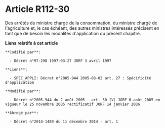 # Article R112-30

Des arrêtés du ministre chargé de la consommation, du ministre chargé de l'agriculture et, le cas échéant, des autres
ministres intéressés précisent en tant que de besoin les modalités d'application du présent chapitre.

**Liens relatifs à cet article**

	**Codifié par**:

	  - Décret n°97-298 1997-03-27 JORF 3 avril 1997

	**Liens**:

	  - SPEC_APPLI: Décret n°2005-944 2005-08-02 art. 27 : Spécificité d'application

	**Modifié par**:

	  - Décret n°2005-944 du 2 août 2005 - art. 30 (V) JORF 6 août 2005 en vigueur le 25 novembre 2005 rectificatif JORF 14 janvier 2006

	**Abrogé par**:

	  - Décret n°2014-1489 du 11 décembre 2014 - art. 1
